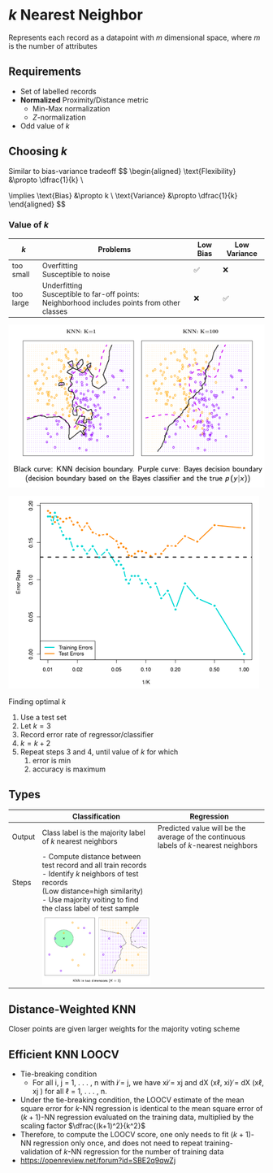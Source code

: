 # $k$ Nearest Neighbor

Represents each record as a datapoint with $m$ dimensional space, where $m$ is the number of attributes

## Requirements

- Set of labelled records
- **Normalized** Proximity/Distance metric
  - Min-Max normalization
  - $Z$-normalization
- Odd value of $k$

## Choosing $k$

Similar to bias-variance tradeoff
$$
\begin{aligned}
\text{Flexibility} &\propto \dfrac{1}{k} \\

\implies \text{Bias} &\propto k \\
\text{Variance} &\propto \dfrac{1}{k}
\end{aligned}
$$

### Value of $k$

| $k$       | Problems                                                                                         | Low Bias | Low Variance |
| --------- | ------------------------------------------------------------------------------------------------ | -------- | ------------ |
| too small | Overfitting<br />Susceptible to noise                                                            | ✅        | ❌            |
| too large | Underfitting<br />Susceptible to far-off points: Neighborhood includes points from other classes | ❌        | ✅            |

![knn_decision_boundary](./assets/knn_decision_boundary.png)

![knn_bias_variance_tradeoff](./assets/knn_bias_variance_tradeoff.png)

Finding optimal $k$
1. Use a test set
2. Let $k = 3$
3. Record error rate of regressor/classifier
4. $k = k+2$
5. Repeat steps 3 and 4, until value of $k$ for which
   1. error is min
   2. accuracy is maximum

## Types


|        | Classification                                                                                                                                                                                                | Regression                                                                            |
| ------ | ------------------------------------------------------------------------------------------------------------------------------------------------------------------------------------------------------------- | ------------------------------------------------------------------------------------- |
| Output | Class label is the majority label of $k$ nearest neighbors                                                                                                                                                    | Predicted value will be the average of the continuous labels of $k$-nearest neighbors |
| Steps  | - Compute distance between test record and all train records<br>- Identify $k$ neighbors of test records<br>  (Low distance=high similarity)<br>- Use majority voiting to find the class label of test sample |                                                                                       |
|        | ![knn](./assets/knn.png)                                                                                                                                                                                      |                                                                                       |

## Distance-Weighted KNN

Closer points are given larger weights for the majority voting scheme

## Efficient KNN LOOCV

- Tie-breaking condition
	- For all i, j = 1, . . . , n with i ̸= j, we have xi ̸= xj and dX (xℓ, xi) ̸= dX (xℓ, xj ) for all ℓ = 1, . . . , n.
- Under the tie-breaking condition, the LOOCV estimate of the mean square error for $k$-NN regression is identical to the mean square error of $(k+1)$-NN regression evaluated on the training data, multiplied by the scaling factor $\dfrac{(k+1)^2}{k^2}$
- Therefore, to compute the LOOCV score, one only needs to fit $(k+1)$-NN regression only once, and does not need to repeat training-validation of $k$-NN regression for the number of training data
- https://openreview.net/forum?id=SBE2q9qwZj
